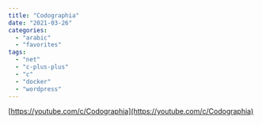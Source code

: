 ```yaml
---
title: "Codographia"
date: "2021-03-26"
categories:
  - "arabic"
  - "favorites"
tags:
  - "net"
  - "c-plus-plus"
  - "c"
  - "docker"
  - "wordpress"
---
```


[https://youtube.com/c/Codographia](https://youtube.com/c/Codographia)
